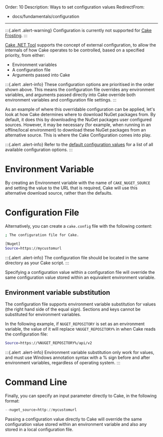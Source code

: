 Order: 10
Description: Ways to set configuration values
RedirectFrom:
  - docs/fundamentals/configuration
---

:::{.alert .alert-warning}
Configuration is currently not supported for [Cake Frosting].
:::

[Cake .NET Tool] supports the concept of external configuration, to allow the internals of how Cake operates to be controlled, based on a specified priority, from either:

* Environment variables
* A configuration file
* Arguments passed into Cake

:::{.alert .alert-info}
These configuration options are prioritised in the order shown above.
This means the configuration file overrides any environment variables, and arguments passed directly into Cake override both environment variables and configuration file settings.
:::

As an example of where this overridable configuration can be applied, let's look at how Cake determines where to download NuGet packages from. By default, it does this by downloading the NuGet packages user configured sources.  However, it may be necessary (for example, when running in an offline/local environment) to download these NuGet packages from an alternative source.  This is where the Cake Configuration comes into play.

:::{.alert .alert-info}
Refer to the [default configuration values](default-configuration-values) for a list of all available configuration options.
:::

# Environment Variable

By creating an Environment variable with the name of `CAKE_NUGET_SOURCE` and setting the value to the URL that is required, Cake will use this alternative download source, rather than the defaults.

# Configuration File

Alternatively, you can create a `cake.config` file with the following content:

```sh
; The configuration file for Cake.

[Nuget]
Source=https://mycustomurl
```

:::{.alert .alert-info}
The configuration file should be located in the same directory as your Cake script.
:::

Specifying a configuration value within a configuration file will override the same configuration value stored within an equivalent environment variable.

## Environment variable substitution

The configuration file supports environment variable substitution for values (the right hand side of the equal sign).
Sections and keys cannot be substituted for environment variables.

In the following example, if `NUGET_REPOSITORY` is set as an environment variable, the value of it will replace `%NUGET_REPOSITORY%` in when Cake reads the
configuration file:

```sh
Source=https://%NUGET_REPOSITORY%/api/v2
```

:::{.alert .alert-info}
Environment variable substitution only work for values, and must use Windows annotation syntax with a % sign before and after environment variables, regardless of
operating system.
:::

# Command Line

Finally, you can specify an input parameter directly to Cake, in the following format:

```powershell
--nuget_source=http://mycustomurl
```

Passing a configuration value directly to Cake will override the same configuration value stored within an environment variable and also any stored in a local configuration file.

[Cake .NET Tool]: /docs/running-builds/runners/dotnet-tool
[Cake runner for .NET Framework]: /docs/running-builds/runners/deprecated/cake-runner-for-dotnet-framework
[Cake runner for .NET Core]: /docs/running-builds/runners/deprecated/cake-runner-for-dotnet-core
[Cake Frosting]: /docs/running-builds/runners/cake-frosting